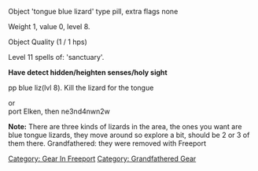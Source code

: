Object 'tongue blue lizard' type pill, extra flags none

Weight 1, value 0, level 8.

Object Quality (1 / 1 hps)

Level 11 spells of: 'sanctuary'.

**Have detect hidden/heighten senses/holy sight**

pp blue liz(lvl 8). Kill the lizard for the tongue

or  
port Elken, then ne3nd4nwn2w

**Note:** There are three kinds of lizards in the area, the ones you
want are blue tongue lizards, they move around so explore a bit, should
be 2 or 3 of them there. Grandfathered: they were removed with Freeport

[Category: Gear In Freeport](Category:_Gear_In_Freeport "wikilink")
[Category: Grandfathered Gear](Category:_Grandfathered_Gear "wikilink")
